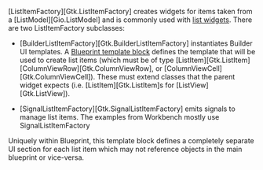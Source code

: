 [ListItemFactory][Gtk.ListItemFactory] creates widgets for items taken from a [ListModel][Gio.ListModel] and is commonly used with [list widgets](#list-widgets).
There are two ListItemFactory subclasses:

-   [BuilderListItemFactory][Gtk.BuilderListItemFactory] instantiates Builder UI templates. 
    A [Blueprint template block](https://gnome.pages.gitlab.gnome.org/blueprint-compiler/reference/extensions.html#syntax-extlistitemfactory) defines the template that will be used to create list items (which must be of type [ListItem][Gtk.ListItem] [ColumnViewRow][Gtk.ColumnViewRow], or [ColumnViewCell][Gtk.ColumnViewCell]).
    These must extend classes that the parent widget expects (i.e. [ListItem][Gtk.ListItem]s for [ListView][Gtk.ListView]).

-   [SignalListItemFactory][Gtk.SignalListItemFactory] emits signals to manage list items. The examples from Workbench mostly use SignalListItemFactory

Uniquely within Blueprint, this template block defines a completely separate UI section for each list item which may not reference objects in the main blueprint or vice-versa.
